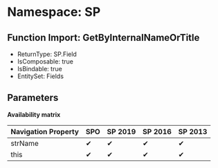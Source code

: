 # Namespace: SP

## Function Import: GetByInternalNameOrTitle

- ReturnType: SP.Field
- IsComposable: true
- IsBindable: true
- EntitySet: Fields

## Parameters

**Availability matrix**

Navigation Property | SPO | SP 2019 | SP 2016 | SP 2013
----------|-----|---------|---------|--------
strName | ✔ | ✔ | ✔ | ✔
this | ✔ | ✔ | ✔ | ✔
